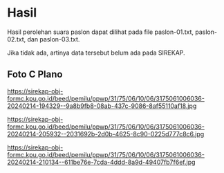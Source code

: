 # Hasil

Hasil perolehan suara paslon dapat dilihat pada file paslon-01.txt, paslon-02.txt, dan paslon-03.txt.

Jika tidak ada, artinya data tersebut belum ada pada SIREKAP.

## Foto C Plano

https://sirekap-obj-formc.kpu.go.id/beed/pemilu/ppwp/31/75/06/10/06/3175061006036-20240214-194329--9a8b9fb8-08ab-437c-9086-8af55110af18.jpg

https://sirekap-obj-formc.kpu.go.id/beed/pemilu/ppwp/31/75/06/10/06/3175061006036-20240214-205932--2031692b-2d0b-4625-8c90-0225d777c8c6.jpg

https://sirekap-obj-formc.kpu.go.id/beed/pemilu/ppwp/31/75/06/10/06/3175061006036-20240214-210134--611be76e-7cda-4ddd-8a9d-49407fb7f6ef.jpg
